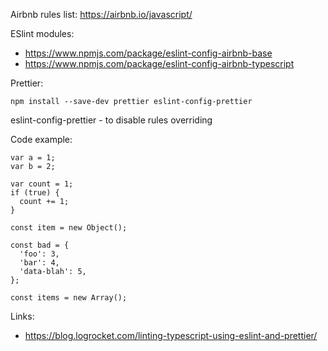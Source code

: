 Airbnb rules list: https://airbnb.io/javascript/

ESlint modules:

- https://www.npmjs.com/package/eslint-config-airbnb-base
- https://www.npmjs.com/package/eslint-config-airbnb-typescript

Prettier:

```
npm install --save-dev prettier eslint-config-prettier
```

eslint-config-prettier - to disable rules overriding

Code example:

```
var a = 1;
var b = 2;

var count = 1;
if (true) {
  count += 1;
}

const item = new Object();

const bad = {
  'foo': 3,
  'bar': 4,
  'data-blah': 5,
};

const items = new Array();
```


Links:
- https://blog.logrocket.com/linting-typescript-using-eslint-and-prettier/